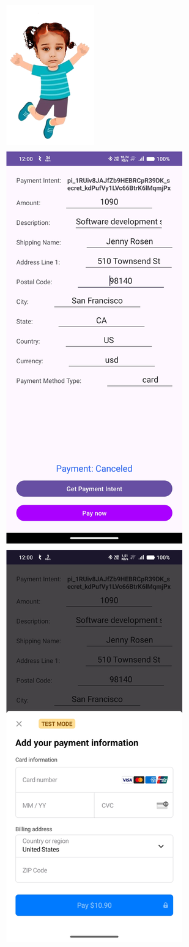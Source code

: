 ![Aayu](https://raw.githubusercontent.com/saurav781996/Stripepayment2025/main/app/src/main/res/drawable/aayu.png)

![Aayu](https://raw.githubusercontent.com/saurav781996/Stripepayment2025/main/app/src/main/res/drawable/one.jpg)


![Aayu](https://raw.githubusercontent.com/saurav781996/Stripepayment2025/main/app/src/main/res/drawable/two.jpg)
